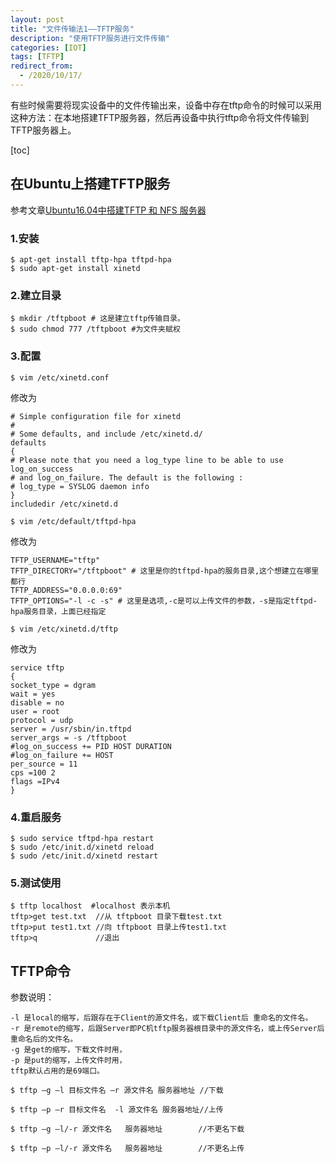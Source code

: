 ```yaml
---
layout: post
title: "文件传输法1——TFTP服务"
description: "使用TFTP服务进行文件传输"
categories: [IOT]
tags: [TFTP]
redirect_from:
  - /2020/10/17/
---
```


有些时候需要将现实设备中的文件传输出来，设备中存在tftp命令的时候可以采用这种方法：在本地搭建TFTP服务器，然后再设备中执行tftp命令将文件传输到TFTP服务器上。

[toc]

## 在Ubuntu上搭建TFTP服务

参考文章[Ubuntu16.04中搭建TFTP 和 NFS 服务器 ](https://www.cnblogs.com/icefree/p/7902043.html)

### 1.安装

```shell
$ apt-get install tftp-hpa tftpd-hpa
$ sudo apt-get install xinetd
```

### 2.建立目录

```shell
$ mkdir /tftpboot # 这是建立tftp传输目录。
$ sudo chmod 777 /tftpboot #为文件夹赋权
```

### 3.配置

```shell
$ vim /etc/xinetd.conf
```

修改为

```
# Simple configuration file for xinetd
#
# Some defaults, and include /etc/xinetd.d/
defaults
{
# Please note that you need a log_type line to be able to use log_on_success
# and log_on_failure. The default is the following :
# log_type = SYSLOG daemon info
}
includedir /etc/xinetd.d
```

```shell
$ vim /etc/default/tftpd-hpa
```

修改为

```
TFTP_USERNAME="tftp"
TFTP_DIRECTORY="/tftpboot" # 这里是你的tftpd-hpa的服务目录,这个想建立在哪里都行
TFTP_ADDRESS="0.0.0.0:69"
TFTP_OPTIONS="-l -c -s" # 这里是选项,-c是可以上传文件的参数，-s是指定tftpd-hpa服务目录，上面已经指定
```

```shell
$ vim /etc/xinetd.d/tftp
```

修改为

```
service tftp
{
socket_type = dgram
wait = yes 
disable = no
user = root
protocol = udp 
server = /usr/sbin/in.tftpd
server_args = -s /tftpboot
#log_on_success += PID HOST DURATION
#log_on_failure += HOST
per_source = 11
cps =100 2
flags =IPv4
}
```

### 4.重启服务

```shell
$ sudo service tftpd-hpa restart
$ sudo /etc/init.d/xinetd reload
$ sudo /etc/init.d/xinetd restart
```

### 5.测试使用

```shell
$ tftp localhost  #localhost 表示本机
tftp>get test.txt  //从 tftpboot 目录下载test.txt
tftp>put test1.txt //向 tftpboot 目录上传test1.txt
tftp>q             //退出
```



## TFTP命令

参数说明：

```
-l 是local的缩写，后跟存在于Client的源文件名，或下载Client后 重命名的文件名。
-r 是remote的缩写，后跟Server即PC机tftp服务器根目录中的源文件名，或上传Server后重命名后的文件名。
-g 是get的缩写，下载文件时用，
-p 是put的缩写，上传文件时用，
tftp默认占用的是69端口。
```

```shell
$ tftp –g –l 目标文件名 –r 源文件名 服务器地址 //下载

$ tftp –p –r 目标文件名  -l 源文件名 服务器地址//上传

$ tftp –g –l/-r 源文件名   服务器地址        //不更名下载

$ tftp –p –l/-r 源文件名   服务器地址        //不更名上传
```



